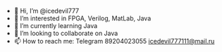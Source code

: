 - 👋 Hi, I’m @icedevil777
- 👀 I’m interested in FPGA, Verilog, MatLab, Java
- 🌱 I’m currently learning Java
- 💞️ I’m looking to collaborate on Java
- 📫 How to reach me: Telegram 89204023055 icedevil777111@mail.ru

<!---
icedevil777/icedevil777 is a ✨ special ✨ repository because its `README.md` (this file) appears on your GitHub profile.
You can click the Preview link to take a look at your changes.
--->
